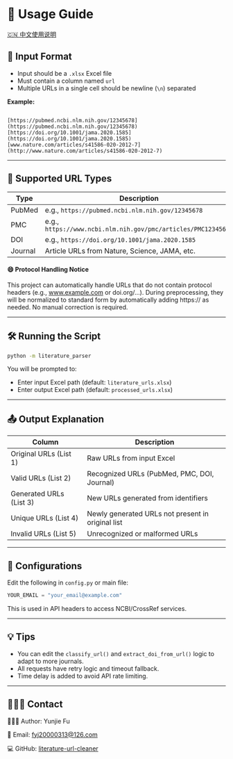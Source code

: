 # 📘 Usage Guide

[🇨🇳 中文使用说明](./usage.zh-CN.md)

## 🧾 Input Format

- Input should be a `.xlsx` Excel file
- Must contain a column named `url`
- Multiple URLs in a single cell should be newline (`\n`) separated

**Example:**

```

[https://pubmed.ncbi.nlm.nih.gov/12345678](https://pubmed.ncbi.nlm.nih.gov/12345678)
[https://doi.org/10.1001/jama.2020.1585](https://doi.org/10.1001/jama.2020.1585)
[www.nature.com/articles/s41586-020-2012-7](http://www.nature.com/articles/s41586-020-2012-7)

````

---

## 🧪 Supported URL Types

| Type      | Description                               |
|-----------|-------------------------------------------|
| PubMed    | e.g., `https://pubmed.ncbi.nlm.nih.gov/12345678` |
| PMC       | e.g., `https://www.ncbi.nlm.nih.gov/pmc/articles/PMC1234567/` |
| DOI       | e.g., `https://doi.org/10.1001/jama.2020.1585` |
| Journal   | Article URLs from Nature, Science, JAMA, etc. |


#### 😄 Protocol Handling Notice

This project can automatically handle URLs that do not contain protocol headers (e.g., www.example.com or doi.org/...). During preprocessing, they will be normalized to standard form by automatically adding https:// as needed. No manual correction is required.

---

## 🛠️ Running the Script

```bash
python -m literature_parser
````

You will be prompted to:

* Enter input Excel path (default: `literature_urls.xlsx`)
* Enter output Excel path (default: `processed_urls.xlsx`)

---

## 📤 Output Explanation

| Column                  | Description                                       |
| ----------------------- | ------------------------------------------------- |
| Original URLs (List 1)  | Raw URLs from input Excel                         |
| Valid URLs (List 2)     | Recognized URLs (PubMed, PMC, DOI, Journal)       |
| Generated URLs (List 3) | New URLs generated from identifiers               |
| Unique URLs (List 4)    | Newly generated URLs not present in original list |
| Invalid URLs (List 5)   | Unrecognized or malformed URLs                    |

---

## 🔧 Configurations

Edit the following in `config.py` or main file:

```python
YOUR_EMAIL = "your_email@example.com"
```

This is used in API headers to access NCBI/CrossRef services.

---

## 💡 Tips

* You can edit the `classify_url()` and `extract_doi_from_url()` logic to adapt to more journals.
* All requests have retry logic and timeout fallback.
* Time delay is added to avoid API rate limiting.

---

## 👩🏻‍💻 Contact

👩🏻‍🔬 Author: Yunjie Fu

📧 Email: [fyj20000313@126.com](mailto:fyj20000313@126.com)

💻 GitHub: [literature-url-cleaner](https://github.com/your-username/literature-url-cleaner)


